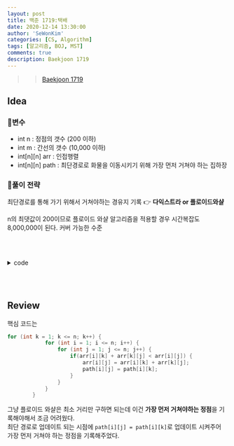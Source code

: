 ```yaml
---
layout: post
title: 백준 1719:택배
date: 2020-12-14 13:30:00
author: 'SeWonKim'
categories: [CS, Algorithm]
tags: [알고리즘, BOJ, MST]
comments: true
description: Baekjoon 1719
---
```


> > [Baekjoon 1719](https://www.acmicpc.net/problem/1719)

## Idea

### 🥚변수

- int n : 정점의 갯수 (200 이하)
- int m : 간선의 갯수 (10,000 이하)
- int[n][n] arr : 인접행렬
- int[n][n] path : 최단경로로 화물을 이동시키기 위해 가장 먼저 거쳐야 하는 집하장


### 🍳풀이 전략

최단경로를 통해 가기 위해서 거쳐야하는 경유지 기록 👉 **다익스트라 or 플로이드와샬**

n의 최댓값이 200이므로 플로이드 와샬 알고리즘을 적용할 경우 시간복잡도 8,000,000이 된다. 커버 가능한 수준

&nbsp;  
&nbsp;


<details>
<summary>code</summary>
<div markdown="1">

```java
import java.util.Arrays;
import java.util.Scanner;

public class Main {

	public static void main(String[] args) {
		Scanner sc = new Scanner(System.in);
		int n = sc.nextInt();
		int m = sc.nextInt();
		int[][] arr = new int[n+1][n+1];	
		int[][] path = new int[n+1][n+1];
		
		// init
		final int INF = 10000000;
		for (int i = 1; i <= n; i++) {
			Arrays.fill(arr[i], INF);
			arr[i][i] = 0;
		}
		
		// input
		for (int i = 0; i < m; i++) {
			int s = sc.nextInt();
			int e = sc.nextInt();
			int time = sc.nextInt();
			arr[s][e] = Math.min(arr[s][e], time);
			arr[e][s] = Math.min(arr[e][s], time);
			path[s][e] = e;
			path[e][s] = s;
		}
		
		// visit
		for (int k = 1; k <= n; k++) {
			for (int i = 1; i <= n; i++) {
				for (int j = 1; j <= n; j++) {
					if(arr[i][k] + arr[k][j] < arr[i][j]) {
						arr[i][j] = arr[i][k] + arr[k][j];
						path[i][j] = path[i][k];
					}
				}
			}			
		}
		
		// output
		for (int i = 1; i <= n; i++) {
			for (int j = 1; j <= n; j++) {
				if(arr[i][j] >= INF || arr[i][j] == 0) 	System.out.print("- ");
				else 					System.out.print(path[i][j] + " ");
			}
			System.out.println();
		}
		sc.close();
	}

}

```

</div>
</details>

&nbsp;  
&nbsp;

## Review

핵심 코드는 

```java
for (int k = 1; k <= n; k++) {
			for (int i = 1; i <= n; i++) {
				for (int j = 1; j <= n; j++) {
					if(arr[i][k] + arr[k][j] < arr[i][j]) {
						arr[i][j] = arr[i][k] + arr[k][j];
						path[i][j] = path[i][k];
					}
				}
			}			
		}
```

그냥 플로이드 와샬은 최소 거리만 구하면 되는데 이건 **가장 먼저 거쳐야하는 정점**을 기록해야해서 조금 어려웠다.     
최단 경로로 업데이트 되는 시점에 `path[i][j] = path[i][k]`로 업데이트 시켜주어 가장 먼저 거쳐야 하는 정점을 기록해주었다.

&nbsp;  
&nbsp;
